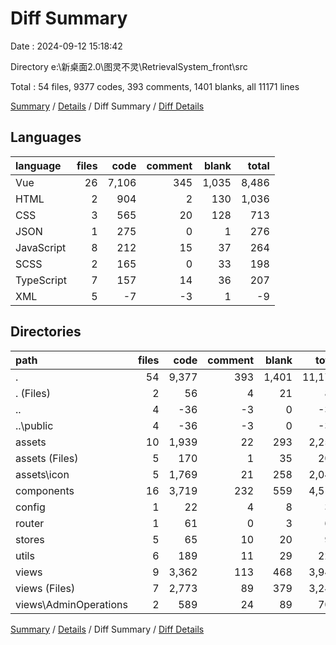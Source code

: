 # Diff Summary

Date : 2024-09-12 15:18:42

Directory e:\\新桌面2.0\\图灵不灵\\RetrievalSystem_front\\src

Total : 54 files,  9377 codes, 393 comments, 1401 blanks, all 11171 lines

[Summary](results.md) / [Details](details.md) / Diff Summary / [Diff Details](diff-details.md)

## Languages
| language | files | code | comment | blank | total |
| :--- | ---: | ---: | ---: | ---: | ---: |
| Vue | 26 | 7,106 | 345 | 1,035 | 8,486 |
| HTML | 2 | 904 | 2 | 130 | 1,036 |
| CSS | 3 | 565 | 20 | 128 | 713 |
| JSON | 1 | 275 | 0 | 1 | 276 |
| JavaScript | 8 | 212 | 15 | 37 | 264 |
| SCSS | 2 | 165 | 0 | 33 | 198 |
| TypeScript | 7 | 157 | 14 | 36 | 207 |
| XML | 5 | -7 | -3 | 1 | -9 |

## Directories
| path | files | code | comment | blank | total |
| :--- | ---: | ---: | ---: | ---: | ---: |
| . | 54 | 9,377 | 393 | 1,401 | 11,171 |
| . (Files) | 2 | 56 | 4 | 21 | 81 |
| .. | 4 | -36 | -3 | 0 | -39 |
| ..\\public | 4 | -36 | -3 | 0 | -39 |
| assets | 10 | 1,939 | 22 | 293 | 2,254 |
| assets (Files) | 5 | 170 | 1 | 35 | 206 |
| assets\\icon | 5 | 1,769 | 21 | 258 | 2,048 |
| components | 16 | 3,719 | 232 | 559 | 4,510 |
| config | 1 | 22 | 4 | 8 | 34 |
| router | 1 | 61 | 0 | 3 | 64 |
| stores | 5 | 65 | 10 | 20 | 95 |
| utils | 6 | 189 | 11 | 29 | 229 |
| views | 9 | 3,362 | 113 | 468 | 3,943 |
| views (Files) | 7 | 2,773 | 89 | 379 | 3,241 |
| views\\AdminOperations | 2 | 589 | 24 | 89 | 702 |

[Summary](results.md) / [Details](details.md) / Diff Summary / [Diff Details](diff-details.md)